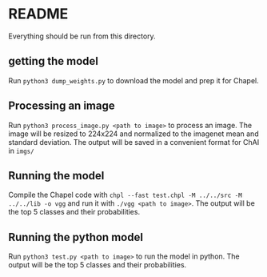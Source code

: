 

# README

Everything should be run from this directory.

## getting the model

Run `python3 dump_weights.py` to download the model and prep it for Chapel.

## Processing an image

Run `python3 process_image.py <path to image>` to process an image. The image will be resized to 224x224 and normalized to the imagenet mean and standard deviation. The output will be saved in a convenient format for ChAI in `imgs/`

## Running the model

Compile the Chapel code with `chpl --fast test.chpl -M ../../src -M ../../lib -o vgg` and run it with `./vgg <path to image>`. The output will be the top 5 classes and their probabilities.

## Running the python model

Run `python3 test.py <path to image>` to run the model in python. The output will be the top 5 classes and their probabilities.
